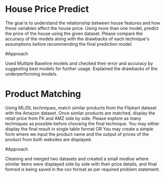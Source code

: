 
# House Price Predict

The goal is to understand the relationship between house features and how these
variables affect the house price.
Using more than one model, predict the price of the house using the given dataset. Please compare the
accuracy of the models along with the drawbacks of each technique's assumptions before recommending
the final prediction model.

#Approach

Used Multiple Baseline models and checked their error and accuracy by suggesting best models for further usage.
Explained the drawbacks of the underperforming models.

# Product Matching

Using ML/DL techniques, match similar products from the Flipkart dataset with the Amazon dataset. Once
similar products are matched, display the retail price from FK and AMZ side by side. Please explore as
many techniques as possible before choosing the final technique.
You may either display the final result in single table format OR You may create a simple form where we
input the product name and the output of prices of the product from both websites are displayed.

#Approach

Cleaning and merged two datasets and created a small modlue where siimilar items were displayed side by side with their price details, and final fomred is being saved in the csv format as per required problem statement.


